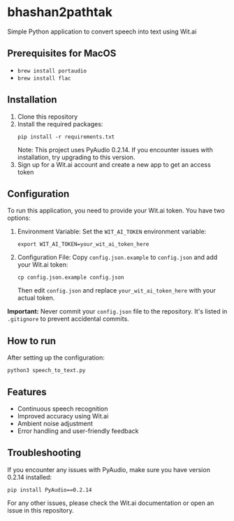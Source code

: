 # bhashan2pathtak
Simple Python application to convert speech into text using Wit.ai

## Prerequisites for MacOS
* `brew install portaudio`
* `brew install flac`

## Installation
1. Clone this repository
2. Install the required packages:
   ```
   pip install -r requirements.txt
   ```
   Note: This project uses PyAudio 0.2.14. If you encounter issues with installation, try upgrading to this version.
3. Sign up for a Wit.ai account and create a new app to get an access token

## Configuration
To run this application, you need to provide your Wit.ai token. You have two options:

1. Environment Variable:
   Set the `WIT_AI_TOKEN` environment variable:
   ```
   export WIT_AI_TOKEN=your_wit_ai_token_here
   ```

2. Configuration File:
   Copy `config.json.example` to `config.json` and add your Wit.ai token:
   ```
   cp config.json.example config.json
   ```
   Then edit `config.json` and replace `your_wit_ai_token_here` with your actual token.

**Important:** Never commit your `config.json` file to the repository. It's listed in `.gitignore` to prevent accidental commits.

## How to run
After setting up the configuration:
```
python3 speech_to_text.py
```

## Features
- Continuous speech recognition
- Improved accuracy using Wit.ai
- Ambient noise adjustment
- Error handling and user-friendly feedback

## Troubleshooting
If you encounter any issues with PyAudio, make sure you have version 0.2.14 installed:
```
pip install PyAudio==0.2.14
```

For any other issues, please check the Wit.ai documentation or open an issue in this repository.